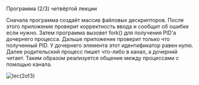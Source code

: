 Программа (2/3) четвёртой лекции

Сначала программа создаёт массив файловых дескрипторов. После этого приложение проверит корректность ввода и сообщит об ошибке если нужно. Затем программа вызовет fork() для получения PID'а дочернего процесса. Дальше приложение проверит только что полученный PID. У дочернего элемента этот идентификатор равен нулю. Далее родительский процесс пишет что-либо в канал, а дочерний читает. Таким образом реализуется общение между процессами с помощью канала.

![lec(2of3)](https://user-images.githubusercontent.com/75760796/169100087-df69b9df-1035-473f-a29f-92189c551ac2.jpg)
